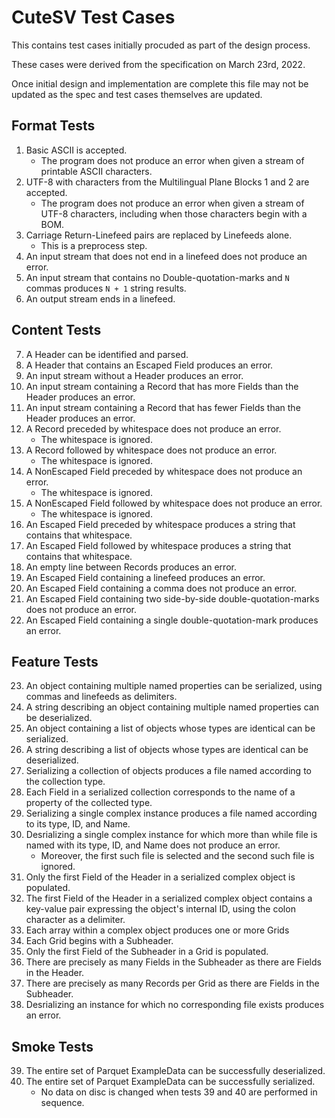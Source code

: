 # CuteSV Test Cases

This contains test cases initially procuded as part of the design process.

These cases were derived from the specification on March 23rd, 2022.

Once initial design and implementation are complete this file may not be updated as the spec and test cases themselves are updated.

## Format Tests

1. Basic ASCII is accepted.
    - The program does not produce an error when given a stream of printable ASCII characters.
2. UTF-8 with characters from the Multilingual Plane Blocks 1 and 2 are accepted.
    - The program does not produce an error when given a stream of UTF-8 characters, including when those characters begin with a BOM.
3. Carriage Return-Linefeed pairs are replaced by Linefeeds alone.
    - This is a preprocess step.
4. An input stream that does not end in a linefeed does not produce an error.
5. An input stream that contains no Double-quotation-marks and `N` commas produces `N + 1` string results.
6. An output stream ends in a linefeed.

## Content Tests

7. A Header can be identified and parsed.
8. A Header that contains an Escaped Field produces an error.
9. An input stream without a Header produces an error.
10. An input stream containing a Record that has more Fields than the Header produces an error.
11. An input stream containing a Record that has fewer Fields than the Header produces an error.
12. A Record preceded by whitespace does not produce an error.
    - The whitespace is ignored.
13. A Record followed by whitespace does not produce an error.
    - The whitespace is ignored.
14. A NonEscaped Field preceded by whitespace does not produce an error.
    - The whitespace is ignored.
15. A NonEscaped Field followed by whitespace does not produce an error.
    - The whitespace is ignored.
16. An Escaped Field preceded by whitespace produces a string that contains that whitespace.
17. An Escaped Field followed by whitespace produces a string that contains that whitespace.
18. An empty line between Records produces an error.
19. An Escaped Field containing a linefeed produces an error.
20. An Escaped Field containing a comma does not produce an error.
21. An Escaped Field containing two side-by-side double-quotation-marks does not produce an error.
22. An Escaped Field containing a single double-quotation-mark produces an error.

## Feature Tests

23. An object containing multiple named properties can be serialized, using commas and linefeeds as delimiters.
24. A string describing an object containing multiple named properties can be deserialized.
25. An object containing a list of objects whose types are identical can be serialized.
26. A string describing a list of objects whose types are identical can be deserialized.
27. Serializing a collection of objects produces a file named according to the collection type.
28. Each Field in a serialized collection corresponds to the name of a property of the collected type.
29. Serializing a single complex instance produces a file named according to its type, ID, and Name. 
30. Desrializing a single complex instance for which more than while file is named with its type, ID, and Name does not produce an error.
    - Moreover, the first such file is selected and the second such file is ignored.
31. Only the first Field of the Header in a serialized complex object is populated.
32. The first Field of the Header in a serialized complex object contains a key-value pair expressing the object's internal ID, using the colon character as a delimiter.
33. Each array within a complex object produces one or more Grids
34. Each Grid begins with a Subheader.
35. Only the first Field of the Subheader in a Grid is populated.
36. There are precisely as many Fields in the Subheader as there are Fields in the Header.
37. There are precisely as many Records per Grid as there are Fields in the Subheader.
38. Desrializing an instance for which no corresponding file exists produces an error.

## Smoke Tests

39. The entire set of Parquet ExampleData can be successfully deserialized.
40. The entire set of Parquet ExampleData can be successfully serialized.
    - No data on disc is changed when tests 39 and 40 are performed in sequence.
